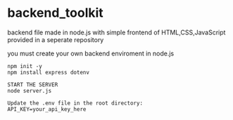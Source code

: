 # backend_toolkit

backend file made in node.js with simple frontend of HTML,CSS,JavaScript provided in a seperate repository  

you must create your own  backend enviroment in node.js

``` 
npm init -y
npm install express dotenv

START THE SERVER
node server.js

Update the .env file in the root directory:
API_KEY=your_api_key_here
```
